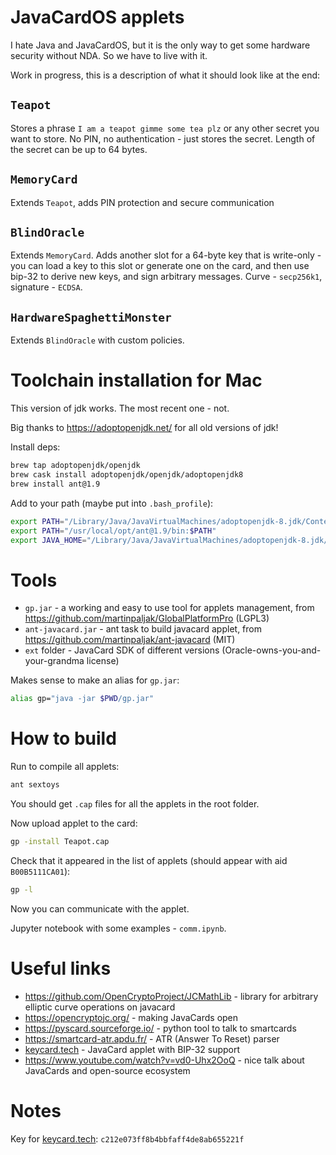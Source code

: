 # JavaCardOS applets

I hate Java and JavaCardOS, but it is the only way to get some hardware security without NDA. So we have to live with it.

Work in progress, this is a description of what it should look like at the end:

## `Teapot`

Stores a phrase `I am a teapot gimme some tea plz` or any other secret you want to store.
No PIN, no authentication - just stores the secret. Length of the secret can be up to 64 bytes.

## `MemoryCard`

Extends `Teapot`, adds PIN protection and secure communication

## `BlindOracle`

Extends `MemoryCard`.
Adds another slot for a 64-byte key that is write-only - you can load a key to this slot or generate one on the card, and then use bip-32 to derive new keys, and sign arbitrary messages.
Curve - `secp256k1`, signature - `ECDSA`.

## `HardwareSpaghettiMonster`

Extends `BlindOracle` with custom policies.

# Toolchain installation for Mac

This version of jdk works. The most recent one - not.

Big thanks to https://adoptopenjdk.net/ for all old versions of jdk!

Install deps:

```sh
brew tap adoptopenjdk/openjdk
brew cask install adoptopenjdk/openjdk/adoptopenjdk8
brew install ant@1.9
```

Add to your path (maybe put into `.bash_profile`):

```sh
export PATH="/Library/Java/JavaVirtualMachines/adoptopenjdk-8.jdk/Contents/Home/bin/:$PATH"
export PATH="/usr/local/opt/ant@1.9/bin:$PATH"
export JAVA_HOME="/Library/Java/JavaVirtualMachines/adoptopenjdk-8.jdk/Contents/Home"
```

# Tools

- `gp.jar` - a working and easy to use tool for applets management, from https://github.com/martinpaljak/GlobalPlatformPro (LGPL3)
- `ant-javacard.jar` - ant task to build javacard applet, from https://github.com/martinpaljak/ant-javacard (MIT)
- `ext` folder - JavaCard SDK of different versions (Oracle-owns-you-and-your-grandma license)

Makes sense to make an alias for `gp.jar`:

```sh
alias gp="java -jar $PWD/gp.jar"
```

# How to build

Run to compile all applets:

```sh
ant sextoys
```

You should get `.cap` files for all the applets in the root folder.

Now upload applet to the card:

```sh
gp -install Teapot.cap
```

Check that it appeared in the list of applets (should appear with aid `B00B5111CA01`):

```sh
gp -l
```

Now you can communicate with the applet.

Jupyter notebook with some examples - `comm.ipynb`.

# Useful links

- https://github.com/OpenCryptoProject/JCMathLib - library for arbitrary elliptic curve operations on javacard
- https://opencryptojc.org/ - making JavaCards open
- https://pyscard.sourceforge.io/ - python tool to talk to smartcards
- https://smartcard-atr.apdu.fr/ - ATR (Answer To Reset) parser
- [keycard.tech](https://keycard.tech/) - JavaCard applet with BIP-32 support
- https://www.youtube.com/watch?v=vd0-Uhx2OoQ - nice talk about JavaCards and open-source ecosystem

# Notes

Key for [keycard.tech](https://keycard.tech/): `c212e073ff8b4bbfaff4de8ab655221f`
